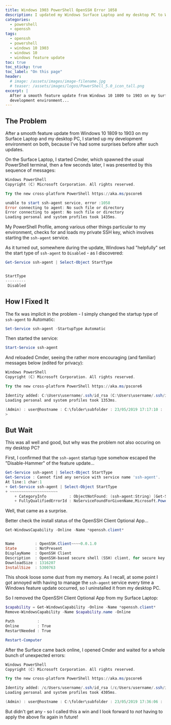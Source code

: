 ```yaml
---
title: Windows 1903 PowerShell OpenSSH Error 1058
description: I updated my Windows Surface Laptop and my desktop PC to Windows 10 version 1903 today and got an error when starting PowerShell.
categories:
  - powershell
  - openssh
tags:
  - openssh
  - powershell
  - windows 10 1903
  - windows 10
  - windows feature update
toc: true
toc_sticky: true
toc_label: "On this page"
header:
  # image: /assets/images/image-filename.jpg
  # teaser: /assets/images/logos/PowerShell_5.0_icon_tall.png
excerpt: |
  After a smooth feature update from Windows 10 1809 to 1903 on my Surface Laptop and my desktop PC, I started up my
  development environment...
---
```


## The Problem

After a smooth feature update from Windows 10 1809 to 1903 on my Surface Laptop and my desktop PC, I started up my
development environment on both, because I've had some surprises before after such updates.

On the Surface Laptop, I started Cmder, which spawned the usual PowerShell terminal, then a few seconds later, I was
presented by this sequence of messages:

```powershell
Windows PowerShell
Copyright (C) Microsoft Corporation. All rights reserved.

Try the new cross-platform PowerShell https://aka.ms/pscore6

unable to start ssh-agent service, error :1058
Error connecting to agent: No such file or directory
Error connecting to agent: No such file or directory
Loading personal and system profiles took 1435ms.
```

My PowerShell Profile, among various other things particular to my environment, checks for and loads my private SSH
key, which involves starting the `ssh-agent` service.

As it turned out, somewhere during the update, Windows had "helpfully" set the start type of `ssh-agent` to
`Disabled` - as I discovered:

```powershell
Get-Service ssh-agent | Select-Object StartType


StartType
---------
 Disabled
```

## How I Fixed It

The fix was implicit in the problem - I simply changed the startup type of `ssh-agent` to Automatic:

```powershell
Set-Service ssh-agent -StartupType Automatic
```

Then started the service:

```powershell
Start-Service ssh-agent
```

And reloaded Cmder, seeing the rather more encouraging (and familiar) messages below (edited for privacy):

```powershell
Windows PowerShell
Copyright (C) Microsoft Corporation. All rights reserved.

Try the new cross-platform PowerShell https://aka.ms/pscore6

Identity added: C:\Users\username/.ssh/id_rsa (C:\Users\username/.ssh/id_rsa)
Loading personal and system profiles took 1353ms.

(Admin) : user@hostname : C:\folder\subfolder : 23/05/2019 17:17:10 :
>
```

## But Wait

This was all well and good, but why was the problem not also occuring on my desktop PC?

First, I confirmed that the `ssh-agent` startup type somehow escaped the "Disable-Hammer" of the feature update...

```powershell
Get-Service ssh-agent | Select-Object StartType
Get-Service : Cannot find any service with service name 'ssh-agent'.
At line:1 char:1
+ Get-Service ssh-agent | Select-Object StartType
+ ~~~~~~~~~~~~~~~~~~~~~
    + CategoryInfo          : ObjectNotFound: (ssh-agent:String) [Get-Service], ServiceCommandException
    + FullyQualifiedErrorId : NoServiceFoundForGivenName,Microsoft.PowerShell.Commands.GetServiceCommand
```

Well, that came as a surprise.

Better check the install status of the OpenSSH Client Optional App...

```powershell
Get-WindowsCapability -Online -Name *openssh.client*


Name         : OpenSSH.Client~~~~0.0.1.0
State        : NotPresent
DisplayName  : OpenSSH Client
Description  : OpenSSH-based secure shell (SSH) client, for secure key management and access to remote machines.
DownloadSize : 1316207
InstallSize  : 5300763
```

This shook loose some dust from my memory. As I recall, at some point I got annoyed with having to manage the
`ssh-agent` service every time a Windows feature update occurred, so I uninstalled it from my desktop PC.

So I removed the OpenSSH Client Optional App from my Surface Laptop:

```powershell
$capability = Get-WindowsCapability -Online -Name *openssh.client*
Remove-WindowsCapability -Name $capability.name -Online

Path          :
Online        : True
RestartNeeded : True

Restart-Computer
```

After the Surface came back online, I opened Cmder and waited for a whole bunch of unexpected errors:

```powershell
Windows PowerShell
Copyright (C) Microsoft Corporation. All rights reserved.

Try the new cross-platform PowerShell https://aka.ms/pscore6

Identity added: /c/Users/username/.ssh/id_rsa (/c/Users/username/.ssh/id_rsa)
Loading personal and system profiles took 4305ms.

(Admin) : user@hostname : C:\folder\subfolder : 23/05/2019 17:36:06 :
```

But didn't get any - so I called this a win and I look forward to *not* having to apply the above fix again in future!